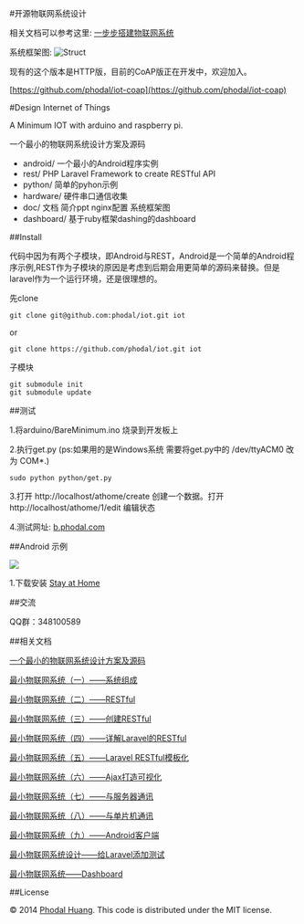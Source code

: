 #开源物联网系统设计

相关文档可以参考这里: [一步步搭建物联网系统](http://designiot.phodal.com)

系统框架图: ![Struct](https://raw.github.com/phodal/iot/master/doc/dot/struct.jpg)

现有的这个版本是HTTP版，目前的CoAP版正在开发中，欢迎加入。

[https://github.com/phodal/iot-coap](https://github.com/phodal/iot-coap)

#Design Internet of Things 

A Minimum IOT with arduino and raspberry pi.

一个最小的物联网系统设计方案及源码

 - android/ 一个最小的Android程序实例
 - rest/ PHP Laravel Framework to create RESTful API
 - python/ 简单的pyhon示例
 - hardware/  硬件串口通信收集
 - doc/  文档 简介ppt nginx配置 系统框架图
 - dashboard/ 基于ruby框架dashing的dashboard

##Install

代码中因为有两个子模块，即Android与REST，Android是一个简单的Android程序示例,REST作为子模块的原因是考虑到后期会用更简单的源码来替换。但是laravel作为一个运行环境，还是很理想的。

先clone

    git clone git@github.com:phodal/iot.git iot

or 

    git clone https://github.com/phodal/iot.git iot


子模块

    git submodule init
    git submodule update

##测试

 1.将arduino/BareMinimum.ino 烧录到开发板上

 2.执行get.py (ps:如果用的是Windows系统 需要将get.py中的 /dev/ttyACM0 改为 COM*.)

    sudo python python/get.py

 3.打开 http://localhost/athome/create 创建一个数据。打开 http://localhost/athome/1/edit 编辑状态

 4.测试网址: [b.phodal.com][1]

##Android 示例

![](https://raw.github.com/phodal/iot/master/doc/images/android.png)

  1.下载安装 [Stay at Home][13]

##交流

QQ群：348100589

##相关文档

[一个最小的物联网系统设计方案及源码][2]

[最小物联网系统（一）——系统组成][4]

[最小物联网系统（二）——RESTful][5]

[最小物联网系统（三）——创建RESTful][6]

[最小物联网系统（四）——详解Laravel的RESTful][7]

[最小物联网系统（五）——Laravel RESTful模板化][8]

[最小物联网系统（六）——Ajax打造可视化][9]

[最小物联网系统（七）——与服务器通讯][10]

[最小物联网系统（八）——与单片机通讯][11]

[最小物联网系统（九）——Android客户端][12]

[最小物联网系统设计——给Laravel添加测试][15]

[最小物联网系统——Dashboard][16]

##License

© 2014 [Phodal Huang][phodal]. This code is distributed under the MIT license.

[1]:http://b.phodal.com/
[2]:http://www.phodal.com/blog/bare-minimum-iot
[3]:https://github.com/gmszone/iot/wiki
[4]:http://www.phodal.com/blog/bare-minimum-iot-system-structure/
[5]:http://www.phodal.com/blog/bare-minimum-iot-system-restful/
[6]:http://www.phodal.com/blog/bare-minimum-iot-system-create-restful/
[7]:http://www.phodal.com/blog/bare-minimum-iot-system-about-restful/
[8]:http://www.phodal.com/blog/bare-minimum-iot-system-restful-template/
[9]:http://www.phodal.com/blog/bare-minimum-iot-system-ajax/
[10]:http://www.phodal.com/blog/bare-minimum-iot-system-date-commucation/
[11]:http://www.phodal.com/blog/bare-minimum-iot-system-mcu-commucation/
[12]:http://www.phodal.com/blog/bare-minimum-iot-system-android-example/
[13]:https://github.com/phodal/Home-Anywhere/raw/master/app/build/apk/app-debug-unaligned.apk
[14]:http://bbs.phodal.com/
[15]:http://www.phodal.com/blog/bare-minimum-iot-system-add-test-for-laravel/
[16]:http://www.phodal.com/blog/bare-minimum-iot-system-dashboard-framework-dashing/
[phodal]:http://www.phodal.com/
